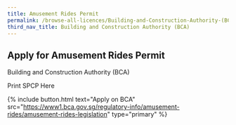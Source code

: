 ```yaml
---
title: Amusement Rides Permit
permalink: /browse-all-licences/Building-and-Construction-Authority-(BCA)/Amusement-Rides-Permit
third_nav_title: Building and Construction Authority (BCA)
---
```


## Apply for Amusement Rides Permit

Building and Construction Authority (BCA)

Print SPCP Here

{% include button.html text="Apply on BCA" src="https://www1.bca.gov.sg/regulatory-info/amusement-rides/amusement-rides-legislation" type="primary" %}
